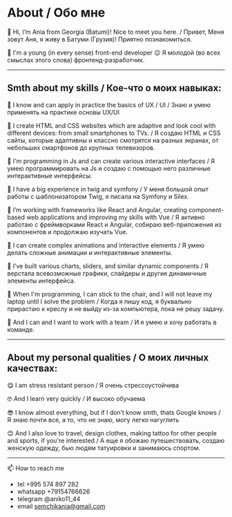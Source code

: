 # About / Обо мне

👋 Hi, I’m Ania from Georgia (Batumi)! Nice to meet you here. / Привет, Меня зовут Аня, я живу в Батуми (Грузия)! Приятно познакомиться.  


👩 I'm a young (in every sense) front-end developer  😉 Я молодой (во всех смыслах этого слова) фронтенд-разработчик.  

---

## Smth about my skills / Кое-что о моих навыках:  


🤙 I know and can apply in practice the basics of UX / UI / Знаю и умею применять на практике основы UX/UI

🤙 I create HTML and CSS websites which are adaptive and look cool with different devices: from small smartphones to TVs. / Я создаю HTML и CSS сайты, которые адаптивны и классно смотрятся на разных экранах, от небольших смартфонов до крупных телевизоров.

🤙 I'm programming in Js and can create various interactive interfaces / Я умею программировать на Js и создаю с помощью него различные интерактивные интерфейсы.

🤙 I have a big experience in twig and symfony / У меня большой опыт работы с шаблонизатором Twig, я писала на Symfony и Silex.

🤙 I’m working with frameworks like React and Angular, creating component-based web applications and improving my skills with Vue / Я активно работаю с фреймворками React и Angular, собираю веб-приложения из компонентов и продолжаю изучать Vue.

🤙 I can create complex animations and interactive elements / Я умею делать сложные анимации и интерактивные элементы.

🤙 I’ve built various charts, sliders, and similar dynamic components / Я верстала всевозможные графики, слайдеры и другие динамичные элементы интерфейса.

🤙 When I'm programming, I can stick to the chair, and I will not leave my laptop until I solve the problem / Когда я пишу код, я буквально прирастаю к креслу и не выйду из-за компьютера, пока не решу задачу.

💪 And I can and I want to work with a team / И я умею и хочу работать в команде.  

---

## About my personal qualities  / О моих личных качествах:  

😋 I am stress resistant person / Я очень стрессоустойчива  

🤓 And I learn very quickly  / И высоко обучаема 

😎 I know almost everything, but if I don’t know smth, thats Google knows / Я знаю почти все, а то, что не знаю, могу легко нагуглить  

😊 And I also love to travel, design clothes, making tattoo for other people and sports, if you're interested / А еще я обожаю путешествовать, создаю женскую одежду, бью людям татуировки и занимаюсь спортом.  

---  

📫 How to reach me 

- tel +995 574 897 282
- whatsapp +79154766626
- telegram @aniko11_44
- email semchikania@gmail.com
